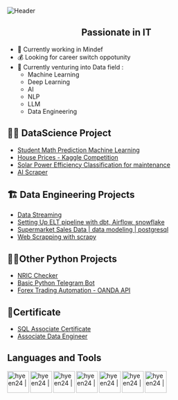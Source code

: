 
![Header](https://github.com/hyeen24/hyeen24/assets/81229303/dfa3ff0e-83b8-451e-ad82-a46f18de2e5b)
<h2 align = "center"> Passionate in IT</h2>

-  🏢 Currently working in Mindef
-  💰 Looking for career switch oppotunity
-  📖 Currently venturing into Data field :
     - Machine Learning
     - Deep Learning
     - AI
     - NLP
     - LLM
     - Data Engineering

<h2>🧑‍🎓 DataScience Project</h2>

- [Student Math Prediction Machine Learning](https://github.com/hyeen24/ML-Project)
- [House Prices - Kaggle Competition](https://github.com/hyeen24/houseprices)
- [Solar Power Efficiency Classification for maintenance](https://github.com/hyeen24/solar-efficiency/tree/main)
- [ AI Scraper ](https://github.com/hyeen24/ai-scraper/tree/main)

<h2>🏗 Data Engineering Projects</h2>

- [Data Streaming](https://github.com/hyeen24/Data-Streaming)
- [Setting Up ELT pipeline with dbt, Airflow, snowflake](https://github.com/hyeen24/ELT-pipeline)
- [ Supermarket Sales Data | data modeling | postgresql ](https://github.com/hyeen24/Supermarket-sales)
- [Web Scrapping with scrapy](https://github.com/hyeen24/web-scrap/tree/main)
  
<h2>👨‍💻Other Python Projects</h2>

- [NRIC Checker](https://github.com/hyeen24/NRIC-Checker)
- [Basic Python Telegram Bot](https://github.com/hyeen24/basictelegrambot)
- [Forex Trading Automation - OANDA API](https://github.com/hyeen24/oanda-forex-automation)


<h2>📄Certificate</h2>

- [SQL Associate Certificate](https://www.datacamp.com/certificate/SQA0014526598904)
- [Associate Data Engineer](https://www.datacamp.com/certificate/DEA0012534841524)

<h2>Languages and Tools</h2>
<img align="left" alt="hyeen24 |" width="50px" src="https://www.svgrepo.com/show/376344/python.svg"/><img align="left" alt="hyeen24 |" width="50px" src="https://www.svgrepo.com/show/354200/postgresql.svg"/><img align="left" alt="hyeen24 |" width="50px" src="https://omnidata.com/wp-content/uploads/2025/01/omnidata-fabric-700x500-1.png"/><img align="left" alt="hyeen24 |" width="50px" src="https://store-images.s-microsoft.com/image/apps.47429.13795821674373682.42a749e2-3ed9-43c6-88ec-0045278b4e49.44c95864-02a2-4f02-b16e-5b92d03974a1?h=210"/><img align="left" alt="hyeen24 |" width="50px" src="https://play-lh.googleusercontent.com/aeXs0qriXwmHVWtq9u4zVUO6SifULKtJOQdtBg6wDQqaNEaaJKl6b2oiABMmHn6yLH8=w240-h480-rw"/><img align="left" alt="hyeen24 |" width="50px" src="https://store-images.s-microsoft.com/image/apps.9729.14405452487353876.a6612b1c-3bfc-46da-ad7e-0dd83b65757d.be9b17fe-9781-42f6-9a3e-4914ef774843?h=210"/><img align="left" alt="hyeen24 |" width="50px" src="https://www.svgrepo.com/show/508915/flask.svg"/>
<!-- <img align="left" alt="hyeen24 |" width="50px" src="https://www.svgrepo.com/show/508915/flask.svg"/>-->




  
<!--
<h2> 🤳 Connect with me:</h2>

[<img align="left" alt="hyeen24 | YouTube" width="22px" src="https://cdn.jsdelivr.net/npm/simple-icons@v3/icons/youtube.svg" />][youtube]
[<img align="left" alt="hyeen24 | Twitter" width="22px" src="https://cdn.jsdelivr.net/npm/simple-icons@v3/icons/twitter.svg" />][twitter]
[<img align="left" alt="hyeen24 | LinkedIn" width="22px" src="https://cdn.jsdelivr.net/npm/simple-icons@v3/icons/linkedin.svg" />][linkedin]
[<img align="left" alt="hyeen24 | Instagram" width="22px" src="https://cdn.jsdelivr.net/npm/simple-icons@v3/icons/instagram.svg" />][instagram]


[youtube]: 
[instagram]: 
[linkedin]: https://linkedin.com/in/

**hyeen24/hyeen24** is a ✨ _special_ ✨ repository because its `README.md` (this file) appears on your GitHub profile.

Here are some ideas to get you started:

- 🔭 I’m currently working on ...
- 🌱 I’m currently learning ...
- 👯 I’m looking to collaborate on ...
- 🤔 I’m looking for help with ...
- 💬 Ask me about ...
- 📫 How to reach me: ...
- 😄 Pronouns: ...
- ⚡ Fun fact: ...
-->

